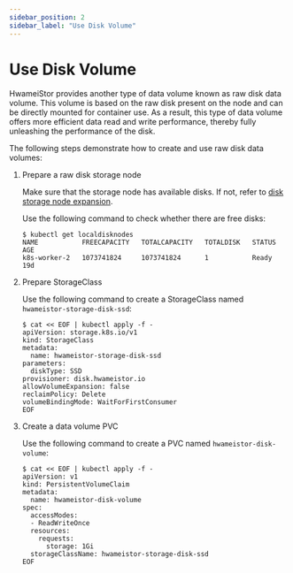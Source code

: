 ```yaml
---
sidebar_position: 2
sidebar_label: "Use Disk Volume"
---
```


# Use Disk Volume

HwameiStor provides another type of data volume known as raw disk data volume.
This volume is based on the raw disk present on the node and can be directly mounted for container use.
As a result, this type of data volume offers more efficient data read and write performance,
thereby fully unleashing the performance of the disk.

The following steps demonstrate how to create and use raw disk data volumes:

1. Prepare a raw disk storage node

   Make sure that the storage node has available disks. If not, refer to [disk storage node expansion](../nodes_and_disks/disk_nodes.md).

   Use the following command to check whether there are free disks:

   ```shell
   $ kubectl get localdisknodes
   NAME           FREECAPACITY   TOTALCAPACITY   TOTALDISK   STATUS   AGE
   k8s-worker-2   1073741824     1073741824      1           Ready    19d
   ```

2. Prepare StorageClass

   Use the following command to create a StorageClass named `hwameistor-storage-disk-ssd`:

   ```console
   $ cat << EOF | kubectl apply -f - 
   apiVersion: storage.k8s.io/v1
   kind: StorageClass
   metadata:  
     name: hwameistor-storage-disk-ssd
   parameters:
     diskType: SSD
   provisioner: disk.hwameistor.io
   allowVolumeExpansion: false
   reclaimPolicy: Delete
   volumeBindingMode: WaitForFirstConsumer
   EOF 
   ```
3. Create a data volume PVC

   Use the following command to create a PVC named `hwameistor-disk-volume`:

   ```console
   $ cat << EOF | kubectl apply -f -
   apiVersion: v1
   kind: PersistentVolumeClaim
   metadata:
     name: hwameistor-disk-volume
   spec:
     accessModes:
     - ReadWriteOnce
     resources:
       requests:
         storage: 1Gi
     storageClassName: hwameistor-storage-disk-ssd
   EOF
   ```
